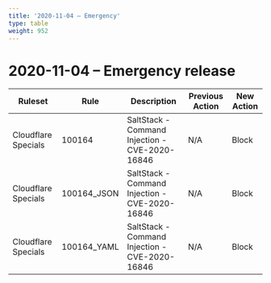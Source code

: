 ```yaml
---
title: '2020-11-04 – Emergency'
type: table
weight: 952
---
```


# 2020-11-04 – Emergency release

<TableWrap><table style="width: 100%">

<thead>
  <tr>
    <th>Ruleset</th>
    <th>Rule</th>
    <th>Description</th>
    <th>Previous Action</th>
    <th>New Action</th>
  </tr>
</thead>
<tbody>
  <tr>
    <td>Cloudflare Specials</td>
    <td>100164</td>
    <td>SaltStack - Command Injection - CVE-2020-16846</td>
    <td>N/A</td>
    <td>Block</td>
  </tr>
  <tr>
    <td>Cloudflare Specials</td>
    <td>100164_JSON</td>
    <td>SaltStack - Command Injection - CVE-2020-16846</td>
    <td>N/A</td>
    <td>Block</td>
  </tr>
  <tr>
    <td>Cloudflare Specials</td>
    <td>100164_YAML</td>
    <td>SaltStack - Command Injection - CVE-2020-16846</td>
    <td>N/A</td>
    <td>Block</td>
  </tr>
</tbody>

</table></TableWrap>
